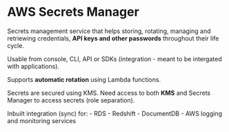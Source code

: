 # AWS Secrets Manager

Secrets management service that helps storing, rotating, managing and retriewing credentials, <strong>API keys and other passwords</strong> throughout their life cycle.

Usable from console, CLI, API or SDKs (integration - meant to be intergated with applications).

Supports <strong>automatic rotation</strong> using Lambda functions. 

Secrets are secured using KMS. Need access to both <strong>KMS</strong> and Secrets Manager to access secrets (role separation).

Inbuilt integration (sync) for:
    - RDS
    - Redshift
    - DocumentDB
    - AWS logging and monitoring services